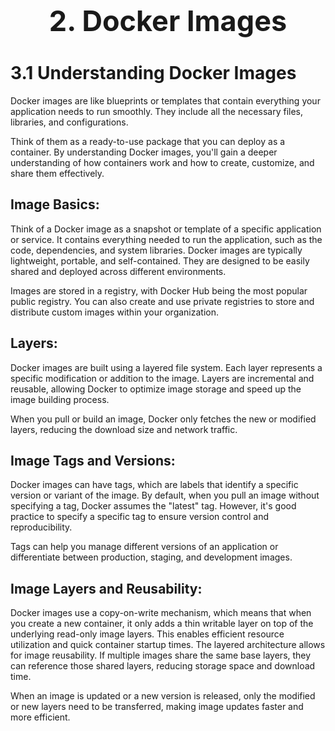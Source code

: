 <h1 style=font-size:45px align='center'>2. Docker Images</h1>
<h1>3.1 Understanding Docker Images</h1>

Docker images are like blueprints or templates that contain everything your application needs to run smoothly. They include all the necessary files, libraries, and configurations. 

Think of them as a ready-to-use package that you can deploy as a container. By understanding Docker images, you'll gain a deeper understanding of how containers work and how to create, customize, and share them effectively.

## Image Basics:
Think of a Docker image as a snapshot or template of a specific application or service. It contains everything needed to run the application, such as the code, dependencies, and system libraries.
Docker images are typically lightweight, portable, and self-contained. They are designed to be easily shared and deployed across different environments.

Images are stored in a registry, with Docker Hub being the most popular public registry. You can also create and use private registries to store and distribute custom images within your organization.


## Layers:
Docker images are built using a layered file system. Each layer represents a specific modification or addition to the image.
Layers are incremental and reusable, allowing Docker to optimize image storage and speed up the image building process.

When you pull or build an image, Docker only fetches the new or modified layers, reducing the download size and network traffic.


## Image Tags and Versions:
Docker images can have tags, which are labels that identify a specific version or variant of the image.
By default, when you pull an image without specifying a tag, Docker assumes the "latest" tag. However, it's good practice to specify a specific tag to ensure version control and reproducibility.

Tags can help you manage different versions of an application or differentiate between production, staging, and development images.


## Image Layers and Reusability:
Docker images use a copy-on-write mechanism, which means that when you create a new container, it only adds a thin writable layer on top of the underlying read-only image layers. 
This enables efficient resource utilization and quick container startup times.
The layered architecture allows for image reusability. If multiple images share the same base layers, they can reference those shared layers, reducing storage space and download time.

When an image is updated or a new version is released, only the modified or new layers need to be transferred, making image updates faster and more efficient.